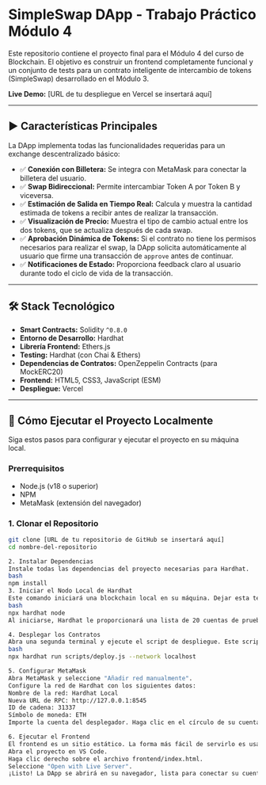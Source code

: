 # SimpleSwap DApp - Trabajo Práctico Módulo 4

Este repositorio contiene el proyecto final para el Módulo 4 del curso de Blockchain. El objetivo es construir un frontend completamente funcional y un conjunto de tests para un contrato inteligente de intercambio de tokens (SimpleSwap) desarrollado en el Módulo 3.

**Live Demo:** [URL de tu despliegue en Vercel se insertará aquí]

---

## ▶️ Características Principales

La DApp implementa todas las funcionalidades requeridas para un exchange descentralizado básico:

*   ✅ **Conexión con Billetera:** Se integra con MetaMask para conectar la billetera del usuario.
*   ✅ **Swap Bidireccional:** Permite intercambiar Token A por Token B y viceversa.
*   ✅ **Estimación de Salida en Tiempo Real:** Calcula y muestra la cantidad estimada de tokens a recibir antes de realizar la transacción.
*   ✅ **Visualización de Precio:** Muestra el tipo de cambio actual entre los dos tokens, que se actualiza después de cada swap.
*   ✅ **Aprobación Dinámica de Tokens:** Si el contrato no tiene los permisos necesarios para realizar el swap, la DApp solicita automáticamente al usuario que firme una transacción de `approve` antes de continuar.
*   ✅ **Notificaciones de Estado:** Proporciona feedback claro al usuario durante todo el ciclo de vida de la transacción.

---

## 🛠️ Stack Tecnológico

*   **Smart Contracts:** Solidity `^0.8.0`
*   **Entorno de Desarrollo:** Hardhat
*   **Librería Frontend:** Ethers.js
*   **Testing:** Hardhat (con Chai & Ethers)
*   **Dependencias de Contratos:** OpenZeppelin Contracts (para MockERC20)
*   **Frontend:** HTML5, CSS3, JavaScript (ESM)
*   **Despliegue:** Vercel

---

## 🚀 Cómo Ejecutar el Proyecto Localmente

Siga estos pasos para configurar y ejecutar el proyecto en su máquina local.

### Prerrequisitos

*   Node.js (v18 o superior)
*   NPM
*   MetaMask (extensión del navegador)

### 1. Clonar el Repositorio

```bash
git clone [URL de tu repositorio de GitHub se insertará aquí]
cd nombre-del-repositorio

2. Instalar Dependencias
Instale todas las dependencias del proyecto necesarias para Hardhat.
bash
npm install
3. Iniciar el Nodo Local de Hardhat
Este comando iniciará una blockchain local en su máquina. Dejar esta terminal abierta.
bash
npx hardhat node
Al iniciarse, Hardhat le proporcionará una lista de 20 cuentas de prueba con sus claves privadas. Copie la clave privada (Private Key) de la primera cuenta (0xf39...), ya que la necesitaremos para MetaMask.

4. Desplegar los Contratos
Abra una segunda terminal y ejecute el script de despliegue. Este script desplegará los contratos de tokens y el SimpleSwap, acuñará tokens iniciales, establecerá los permisos (approve) y añadirá liquidez inicial al pool.
bash
npx hardhat run scripts/deploy.js --network localhost

5. Configurar MetaMask
Abra MetaMask y seleccione "Añadir red manualmente".
Configure la red de Hardhat con los siguientes datos:
Nombre de la red: Hardhat Local
Nueva URL de RPC: http://127.0.0.1:8545
ID de cadena: 31337
Símbolo de moneda: ETH
Importe la cuenta del desplegador. Haga clic en el círculo de su cuenta -> "Importar cuenta" y pegue la clave privada que copió en el paso 3. Esta cuenta tendrá TKA y TKB para intercambiar.

6. Ejecutar el Frontend
El frontend es un sitio estático. La forma más fácil de servirlo es usando la extensión Live Server en Visual Studio Code.
Abra el proyecto en VS Code.
Haga clic derecho sobre el archivo frontend/index.html.
Seleccione "Open with Live Server".
¡Listo! La DApp se abrirá en su navegador, lista para conectar su cuenta de MetaMask importada y realizar intercambios.